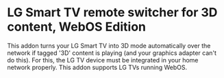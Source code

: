 <h1>LG Smart TV remote switcher for 3D content, WebOS Edition</h1>
This addon turns your LG Smart TV into 3D mode automatically over the network if tagged '3D' content is playing (and your graphics adapter can't do this). For this, the LG TV device must be integrated in your home network properly. This addon supports LG TVs running WebOS.
